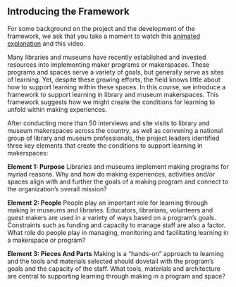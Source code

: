 ## Introducing the Framework

For some background on the project and the development of the framework, we ask that you take a moment to watch this [animated explanation](https://drive.google.com/open?id=0Byq8c7qHfLKYM2ZUQmhfRTA3eG8) and this video. 

Many libraries and museums have recently established and invested resources into implementing maker programs or makerspaces. These programs and spaces serve a variety of goals, but generally serve as sites of learning. Yet, despite these growing efforts, the field knows little about how to support learning within these spaces. In this course, we introduce a framework to support learning in library and museum makerspaces. This framework suggests how we might create the conditions for learning to unfold within making experiences.

After conducting more than 50 interviews and site visits to library and museum makerspaces across the country, as well as convening a national group of library and museum professionals, the project leaders identified three key elements that create the conditions to support learning in makerspaces:


**Element 1: Purpose**
Libraries and museums implement making programs for myriad reasons. Why and how do making experiences, activities and/or spaces align with and further the goals of a making program and connect to the organization’s overall mission?
 
**Element 2: People**
People play an important role for learning through making in museums and libraries. Educators, librarians, volunteers and guest makers are used in a variety of ways based on a program’s goals. Constraints such as funding and capacity to manage staff are also a factor. What role do people play in managing, monitoring and facilitating learning in a makerspace or program?
 
**Element 3: Pieces And Parts**
Making is a “hands-on” approach to learning and the tools and materials selected should dovetail with the program’s goals and the capacity of the staff. What tools, materials and architecture are central to supporting learning through making in a program and space?
